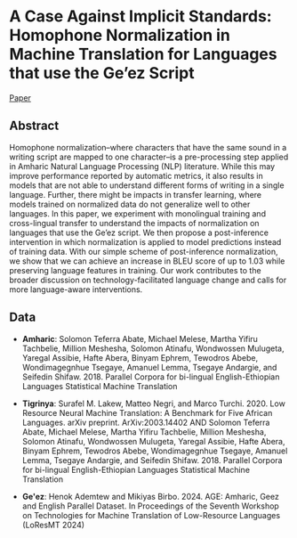 # A Case Against Implicit Standards: Homophone Normalization in Machine Translation for Languages that use the Ge’ez Script
[Paper]()

## Abstract
Homophone normalization–where characters that have the same sound in a writing script are mapped to one character–is a pre-processing step applied in Amharic Natural Language Processing (NLP) literature. While this may improve performance reported by automatic metrics, it also results in models that are not able to understand different forms of writing in a single language. Further, there might be impacts in transfer learning, where models trained on normalized data do not generalize well to other languages. In this paper, we experiment with monolingual training and cross-lingual transfer to understand the impacts of normalization on languages that use the Ge’ez script. We then propose a post-inference intervention in which normalization is applied to model predictions instead of training data. With our simple scheme of post-inference normalization, we show that we can achieve an increase in BLEU score of up to 1.03 while preserving language features in training. Our work contributes to the broader discussion on technology-facilitated language change and calls for more language-aware interventions.

## Data
* **Amharic**: Solomon Teferra Abate, Michael Melese, Martha Yifiru Tachbelie, Million Meshesha, Solomon Atinafu,
Wondwossen Mulugeta, Yaregal Assibie, Hafte Abera, Binyam Ephrem, Tewodros Abebe, Wondimagegnhue Tsegaye, Amanuel Lemma, Tsegaye Andargie, and Seifedin Shifaw. 2018. Parallel Corpora for bi-lingual English-Ethiopian Languages Statistical Machine Translation

* **Tigrinya**: Surafel M. Lakew, Matteo Negri, and Marco Turchi. 2020. Low Resource Neural Machine Translation:
A Benchmark for Five African Languages. arXiv preprint. ArXiv:2003.14402 AND Solomon Teferra Abate, Michael Melese, Martha Yifiru Tachbelie, Million Meshesha, Solomon Atinafu, Wondwossen Mulugeta, Yaregal Assibie, Hafte Abera, Binyam Ephrem, Tewodros Abebe, Wondimagegnhue Tsegaye, Amanuel Lemma, Tsegaye Andargie, and Seifedin Shifaw. 2018. Parallel Corpora for bi-lingual English-Ethiopian Languages Statistical Machine Translation
  
* **Ge'ez**: Henok Ademtew and Mikiyas Birbo. 2024. AGE: Amharic, Geez and English Parallel Dataset. In
Proceedings of the Seventh Workshop on Technologies for Machine Translation of Low-Resource Languages (LoResMT 2024)


